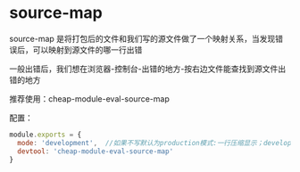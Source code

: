 # source-map 
source-map 是将打包后的文件和我们写的源文件做了一个映射关系，当发现错误后，可以映射到源文件的哪一行出错  

一般出错后，我们想在浏览器-控制台-出错的地方-按右边文件能查找到源文件出错的地方

推荐使用：cheap-module-eval-source-map

配置：
```js 
module.exports = {
  mode: 'development',  //如果不写默认为production模式:一行压缩显示；development则不压缩
  devtool: 'cheap-module-eval-source-map'
}
```